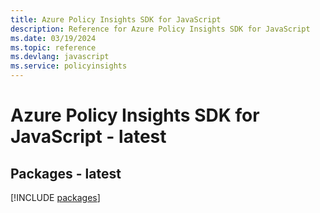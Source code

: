 ```yaml
---
title: Azure Policy Insights SDK for JavaScript
description: Reference for Azure Policy Insights SDK for JavaScript
ms.date: 03/19/2024
ms.topic: reference
ms.devlang: javascript
ms.service: policyinsights
---
```

# Azure Policy Insights SDK for JavaScript - latest
## Packages - latest
[!INCLUDE [packages](policy-insights-index.md)]